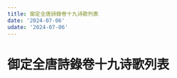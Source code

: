 ```yaml
---
title: 御定全唐詩錄卷十九诗歌列表
date: '2024-07-06'
udate: '2024-07-06'
---
```

# 御定全唐詩錄卷十九诗歌列表

<PoemList :list="poems" :authorMap="authorMap" :chapternum="19" />

<script setup>
const chapter = '卷十九';
import poems from '/data/qtsl/卷十九/poems.json'
import authorMap from '/data/qtsl/卷十九/author.json'
</script>
